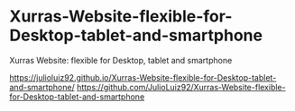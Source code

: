 # Xurras-Website-flexible-for-Desktop-tablet-and-smartphone
Xurras Website: flexible for Desktop, tablet and smartphone

https://julioluiz92.github.io/Xurras-Website-flexible-for-Desktop-tablet-and-smartphone/
https://github.com/JulioLuiz92/Xurras-Website-flexible-for-Desktop-tablet-and-smartphone